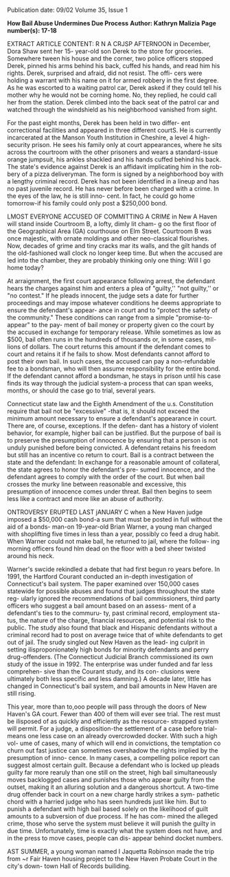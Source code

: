 Publication date: 09/02
Volume 35, Issue 1

**How Bail Abuse Undermines Due Process**
**Author: Kathryn Malizia**
**Page number(s): 17-18**

EXTRACT ARTICLE CONTENT:
R
N A CRJSP AFTERNOON in December, Dora Shaw sent her 15-
year-old son Derek to the store for groceries. Somewhere 
tween his house and the corner, two police officers stopped 
Derek, pinned his arms behind his back, cuffed his hands, and read 
him his rights. Derek, surprised and afraid, did not resist. The offi-
cers were holding a warrant with his name on it for armed robbery 
in the first degree. As he was escorted to a waiting patrol car, Derek 
asked if they could tell his mother why he would not be corning 
home. No, they replied, he could call her from the station. Derek 
climbed into the back seat of the patrol car and watched through 
the windshield as his neighborhood vanished from sight. 

For the past eight months, Derek has been held in two differ-
ent correctional facilities and appeared in three different courtS. He 
is currently incarcerated at the Manson Youth Institution in 
Cheshire, a level 4 high-security prison. He sees his family only at 
court appearances, where he sits across the courtroom with the 
other prisoners and wears a standard-issue orange jumpsuit, his 
ankles shackled and his hands cuffed behind his back. The state's 
evidence against Derek is an affidavit implicating him in the rob-
bery of a pizza deliveryman. The form is signed by a neighborhood 
boy with a lengthy criminal record. Derek has not been identified 
in a lineup and has no past juvenile record. He has never before 
been charged with a crime. In the eyes of the law, he is still inno-
cent. In fact, he could go home tomorrow-if his family could only 
post a $250,000 bond. 

LMOST EVERYONE ACCUSED OF COMMITTING A CRIM£ in New 
A Haven will stand inside Courtroom B, a lofty, dimly lit cham-
g
oo the first floor of the Geographical Area (GA) courthouse on 
Elm Street. Courtroom B was once majestic, with ornate moldings 
and other neo-classical flourishes. Now, decades of grime and tiny 
cracks mar its walls, and the gilt hands of the old-fashioned wall 
clock no longer keep time. But when the accused are led into the 
chamber, they are probably thinking only one thing: Will I go home 
today? 

At arraignment, the first court appearance following arrest, the 
defendant hears the charges against him and enters a plea of 
"guilty,'' "not guilty,'' or "no contest." If he pleads innocent, the 
judge sets a date for further proceedings and may impose whatever 
conditions he deems appropriate to ensure the defendant's appear-
ance in court and to "protect the safety of the community." These 
conditions can range from a simple "promise-to-appear" to the pay-
ment of bail money or property given co the court by the accused 
in exchange for temporary release. While sometimes as low as $500, 
bail often runs in the hundreds of thousands or, in some cases, mil-
lions of dollars. The court returns this amount if the defendant 
comes to court and retains it if he fails to show. Most defendants 
cannot afford to post their own bail. In such cases, the accused can 
pay a non-refundable fee to a bondsman, who will then assume 
responsibility for the entire bond. If the defendant cannot afford a 
bondsman, he stays in prison until his case finds its way through the 
judicial system-a process that can span weeks, months, or should 
the case go to trial, several years. 

Connecticut state law and the Eighth Amendment of the u.s. 
Constitution require that bail not be "excessive" -that is, it should 
not exceed the minimum amount necessary to ensure a defendant's 
appearance in court. There are, of course, exceptions. If the defen-
dant has a history of violent behavior, for example, higher bail can 
be justified. But the purpose of bail is to preserve the presumption 
of innocence by ensuring that a person is not unduly punished 
before being convicted. A defendant retains 
his freedom but still has an incentive co 
return to court. Bail is a contract between 
the state and the defendant: In exchange 
for a reasonable amount of collateral, the 
state agrees to honor the defendant's pre-
sumed innocence, and the defendant agrees 
to comply with the order of the court. But 
when bail crosses the murky line between 
reasonable and excessive, this presumption 
of innocence comes under threat. Bail then 
begins to seem less like a contract and more 
like an abuse of authority. 

ONTROVERSY ERUPTED LAST jANUARY 
C when a New Haven judge imposed a 
$50,000 cash bond-a sum that must be 
posted in full without the aid of a bonds-
man-on 19-year-old Brian Warner, a 
young man charged with shoplifting five 
times in less than a year, possibly co feed a 
drug habit. When Warner could not make 
bail, he returned to jail, where the follow-
ing morning officers found hlm dead on 
the floor with a bed sheer twisted around 
his neck. 

Warner's swcide rekindled a debate 
that had first begun ro years before. In 
1991, the Hartford Courant conducted an 
in-depth investigation of Connecticut's bail 
system. The paper examined over 150,000 
cases statewide for possible abuses and 
found that judges throughout the state reg-
ularly ignored the recommendations of bail 
commissioners, third party officers who 
suggest a bail amount based on an assess-
ment of a defendant's ties to the commuru-
ty, past criminal record, employment sta-
tus, the nature of the charge, financial 
resources, and potential risk to the public. 
The study also found that black and 
Hispanic defendants without a criminal 
record had to post on average twice that of 
white defendants to get out of jail. The 
srudy singled out New Haven as the lead-
ing culprit in setting ilisproponionately 
high bonds for minority defendants and 
perry drug-offenders. (The Connecticut 
Judicial Branch commissioned its own 
study of the issue in 1992. The enterprise 
was under funded and far less comprehen-
sive than the Courant study, and its con-
clusions were ultimately both less specific 
and less damning.) A decade later, little has 
changed in Connecticut's bail system, and 
bail amounts in New Haven are still rising. 

This year, more than to,ooo people 
will pass through the doors of New Haven's 
GA court. Fewer than 400 of them will ever 
see trial. The rest must be ilisposed of as 
quickly and efficiently as the resource-
strapped system will permit. For a judge, a 
disposition-the settlement of a case before 
trial-means one less case on an already 
overcrowded docker. With such a high vol-
ume of cases, many of which will end in 
convictions, the temptation co churn out 
fast justice can sometimes overshadow the 
rights implied by the presumption of inno-
cence. In many cases, a compelling police 
report can suggest almost certain guilt. 
Because a defendant who is locked up 
pleads guilty far more rearuly than one still 
on the street, high bail simultaneously 
moves backlogged cases and punishes those 
who appear guilty from the outset, making 
it an alluring solution and a dangerous 
shortcut. A two-time drug offender back in 
court on a new charge hardly strikes a sym-
pathetic chord with a harried judge who 
has seen hundreds just like him. But to 
punish a defendant with high bail based 
solely on the likelihood of guilt amounts to 
a subversion of due process. If he has com-
mined the alleged crime, those who serve 
the system must believe it will punish the 
guilty in due time. Unfortunately, time is 
exactly what the system does not have, and 
in the press to move cases, people can dis-
appear behind docket numbers. 

AST SUMMER, a young woman named 
I Jaquetta Robinson made the trip from 
~r Fair Haven housing project to the New 
Haven Probate Court in the city's down-
town Hall of Records builiding.